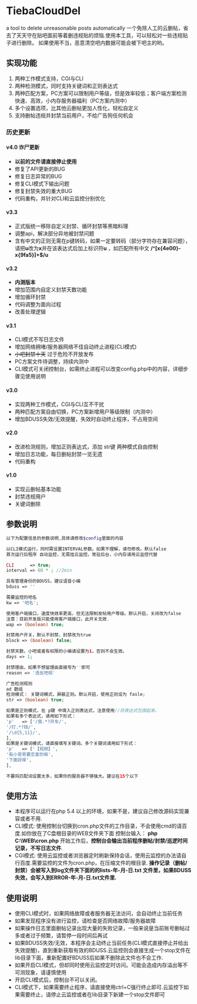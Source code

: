 # TiebaCloudDel
a tool to delete unreasonable posts automatically
一个免除人工的云删帖，省去了天天守在贴吧面前等着删违规贴的烦恼.使用本工具，可以轻松对一些违规贴子进行删除。
如果使用不当，恶意清空吧内数据可能会被下吧主的哟。 

## 实现功能
1. 两种工作模式支持，CGI与CLI
2. 两种检测模式，同时支持关键词和正则表达式
3. 两种匹配方案，PC方案可以限制用户等级，但是效率较低；客户端方案检测快速、高效，小内存服务器福利（PC方案内测中）
4. 多个设置选项，比其他云删帖更加人性化，轻松自定义
5. 支持删帖违规并封禁当前用户，不给广告狗任何机会
### 历史更新

#### v4.0 诈尸更新
- **以前的文件请直接停止使用**
- 修复了API更新的BUG
- 修复日志异常的BUG
- 修复CLI模式下输出问题
- 修复封禁失效的重大BUG
- 代码重构，并针对CLI和云监控分别优化

#### v3.3
- 正式版统一移除自定义封禁、循环封禁等黑暗料理
- 调整api，解决部分异地被封禁问题
- 含有中文的正则无需在p键转码，如果一定要转码（部分字符存在兼容问题），请把**u**改为**x**并在该表达式后加上标识符**u** ，如匹配所有中文 **/^[x{4e00}-x{9fa5}]+$/u**

#### v3.2 
- **内测版本**
- 增加范围内自定义封禁天数功能
- 增加循环封禁
- 代码调整为面向过程
- 改善处理逻辑

#### v3.1
- CLI模式不写日志文件
- 增加网络拥堵/服务器网络不佳自动终止进程(CLI模式)
- ~~小吧封禁十天~~  过于危险不开放发布
- PC方案文件待调整，持续内测中
- CLI模式可关闭控制台，如需终止进程可以改变config.php中的内容，详细步骤见使用说明
#### v3.0 
- 实现两种工作模式，CGI与CLI互不干扰
- 两种匹配方案自由切换，PC方案新增用户等级限制（内测中）
- 增加BDUSS失效/无效提醒，失效时自动终止程序，不占用空间
#### v2.0
- 改进检测规则，增加正则表达式，添加 str键 两种模式自由控制
- 增加日志功能，每日删帖封禁一览无遗
- 代码重构
#### v1.0 
- 实现云删帖基本功能
- 封禁违规用户
- 关键词删除

## 参数说明
```php
以下为配置信息的参数说明,具体请修改$config里面的内容

以CLI模式运行，同时需设置INTERVAL参数。如果不理解，请勿修改。默认false
首次运行后程序 自动监控，无需挂云监控。常驻后台，小内存请用云监控代替

CLI      => true;
interval => 60 * ; //2min

具有管理身份的BDUSS，建议语音小编
bduss => ''

需要监控的吧名
kw => '吧名';

使用客户端接口，速度快效率更高，但无法限制发帖用户等级。默认开启，关闭改为false
注意：目前开发版只能使用客户端接口，此开关无效.
wap => (boolean) true;

封禁用户开关，默认不封禁，封禁改为true
block => (boolean) false;

封禁天数，小吧或者有权限的小编请设置为1，否则不会生效。
days => 1;

封禁理由，如果不想留理由直接写为''即可
reason => '违反吧规'

广告检测规则
ad 数组
检测模式： 关键词模式，屏蔽正则。默认开启，使用正则设为 fasle;
str => (boolean) true;

如果是正则模式，在 p键 中填入正则表达式，注意使用//将表达式包围起来。
如果有多个表达式，请用如下形式：
'p'   => ['/我.*?开车/',
'/打.*?钱/',
'/\d{5,11}/',
],
如果是关键词模式，请直接填写关键词。多个关键词请用如下形式：
'p'   => ['【视频】',
'有小哥哥要恋爱的嘛',
'下面好痒',
],

不要将匹配词设置太多，如果你的服务器不够强大。建议在15个以下

```

## 使用方法
- 本程序可以运行在php 5.4 以上的环境，如果不是，建议自己修改源码实现兼容或者不用.
- CLI模式: 使用控制台切换到cron.php文件的工作目录，不会使用cmd的请百度.如你放在了C盘根目录的WEB文件夹下面
控制台输入： **php C:\\WEB\cron.php**
开始工作后，**控制台会输出当前程序删帖/封禁/巡逻时间记录，不写日志文件**.
- CGI模式: 使用云监控或者浏览器定时刷新保持会话，使用云监控的办法请自行百度.需要监控的文件为cron.php，在压缩文件的根目录.
**操作记录（删帖/封禁）会被写入到log文件夹下面的的lists-年-月-日.txt 文件里，如果BDUSS失效，会写入到ERROR-年-月-日.txt文件里.**

## 使用说明
- 使用CLI模式时，如果网络故障或者服务器无法访问，会自动终止当前任务
- 如果发现程序没有进行监控，请检查是否网络故障/服务器故障
- 如果操作日志里面删帖记录出现大量的失败记录，一般来说是当前账号删帖过多或者过于频繁，请暂停一段时间后再试
- 如果BDUSS失效/无效，本程序会主动终止当前任务(CLI模式直接停止并给出失效提醒)，直到重新获取有效的BDUSS.云监控则会直接生成一个stop文件在lib目录下面，重新配置好BDUSS后如果不删除此文件也不会工作.
- 如果开启CLI模式，但却同时使用云监控定时访问。可能会造成内存溢出等不可测现象，请谨慎使用
- 开启CLI模式后，控制台不可以关闭。
- CLI模式下，如果需要终止程序，请直接使用ctrl+C强行终止即可.云监控下如果需要终止，请停止云监控或者在lib目录下新建一个stop文件即可
